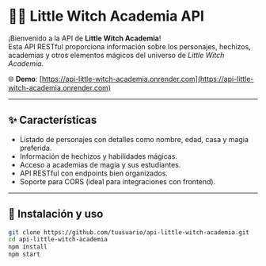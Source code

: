 # 🧙‍♀️ Little Witch Academia API

¡Bienvenido a la API de **Little Witch Academia**!  
Esta API RESTful proporciona información sobre los personajes, hechizos, academias y otros elementos mágicos del universo de _Little Witch Academia_.

🌐 **Demo**: [https://api-little-witch-academia.onrender.com](https://api-little-witch-academia.onrender.com)

---

## ✨ Características

-   Listado de personajes con detalles como nombre, edad, casa y magia preferida.
-   Información de hechizos y habilidades mágicas.
-   Acceso a academias de magia y sus estudiantes.
-   API RESTful con endpoints bien organizados.
-   Soporte para CORS (ideal para integraciones con frontend).

---

## 🚀 Instalación y uso

```bash
git clone https://github.com/tuusuario/api-little-witch-academia.git
cd api-little-witch-academia
npm install
npm start
```
